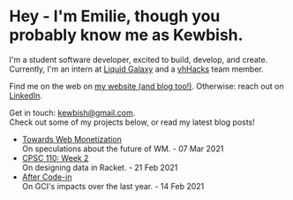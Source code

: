 # Hey - I'm Emilie, though you probably know me as Kewbish. 
I'm a student software developer, excited to build, develop, and create. Currently, I'm an intern at [Liquid Galaxy](https://liquidgalaxy.eu) and a [vhHacks](https://vhhacks.ca) team member.

Find me on the web on [my website (and blog too!)](https://kewbi.sh/). Otherwise: reach out on [LinkedIn](https://www.linkedin.com/in/kewbish/).

Get in touch: [kewbish@gmail.com](mailto:kewbish@gmail.com).  
Check out some of my projects below, or read my latest blog posts!

<!--bp-->
- [Towards Web Monetization](https://kewbi.sh/blog/posts/210307/)  
On speculations about the future of WM. - 07 Mar 2021
- [CPSC 110: Week 2](https://kewbi.sh/blog/posts/210221/)  
On designing data in Racket. - 21 Feb 2021
- [After Code-in](https://kewbi.sh/blog/posts/210214/)  
On GCI's impacts over the last year. - 14 Feb 2021
